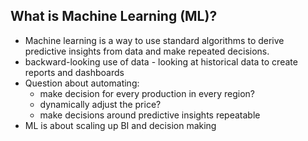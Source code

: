 ## What is Machine Learning (ML)?
- Machine learning is a way to use standard algorithms to derive predictive insights from data and make repeated decisions.
- backward-looking use of data - looking at historical data to create reports and dashboards
- Question about automating: 
  - make decision for every production in every region?
  - dynamically adjust the price? 
  - make decisions around predictive insights repeatable
- ML is about scaling up BI and decision making
